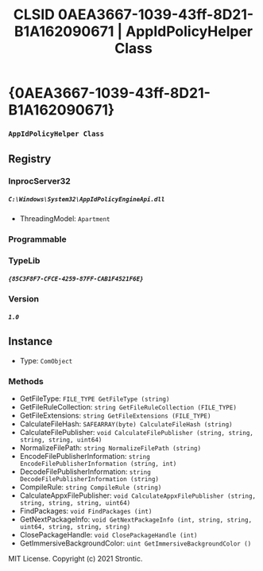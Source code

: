 ﻿---
title: "CLSID 0AEA3667-1039-43ff-8D21-B1A162090671 | AppIdPolicyHelper Class"
excerpt: What is COM-Object CLSID 0AEA3667-1039-43ff-8D21-B1A162090671?
---

# {0AEA3667-1039-43ff-8D21-B1A162090671}

### `AppIdPolicyHelper Class`

## Registry


### InprocServer32

##### `C:\Windows\System32\AppIdPolicyEngineApi.dll`
* ThreadingModel: `Apartment`

### Programmable


### TypeLib

##### `{85C3F8F7-CFCE-4259-87FF-CAB1F4521F6E}`

### Version

##### `1.0`

## Instance

* Type: `ComObject`

### Methods

* GetFileType: `FILE_TYPE GetFileType (string)`
* GetFileRuleCollection: `string GetFileRuleCollection (FILE_TYPE)`
* GetFileExtensions: `string GetFileExtensions (FILE_TYPE)`
* CalculateFileHash: `SAFEARRAY(byte) CalculateFileHash (string)`
* CalculateFilePublisher: `void CalculateFilePublisher (string, string, string, string, uint64)`
* NormalizeFilePath: `string NormalizeFilePath (string)`
* EncodeFilePublisherInformation: `string EncodeFilePublisherInformation (string, int)`
* DecodeFilePublisherInformation: `string DecodeFilePublisherInformation (string)`
* CompileRule: `string CompileRule (string)`
* CalculateAppxFilePublisher: `void CalculateAppxFilePublisher (string, string, string, string, uint64)`
* FindPackages: `void FindPackages (int)`
* GetNextPackageInfo: `void GetNextPackageInfo (int, string, string, uint64, string, string, string)`
* ClosePackageHandle: `void ClosePackageHandle (int)`
* GetImmersiveBackgroundColor: `uint GetImmersiveBackgroundColor ()`

MIT License. Copyright (c) 2021 Strontic.


